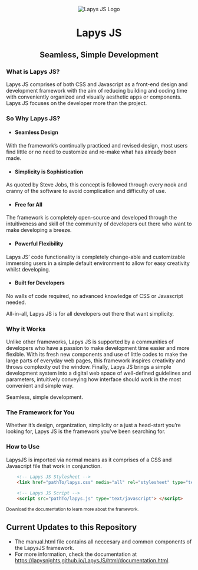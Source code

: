 <!-- LapysJS Header -->
<p align="center">
  <!-- LapysJS Logo -->
  <img alt="Lapys JS Logo" src="https://raw.githubusercontent.com/LapysNights/LapysJS/master/Lapys%20Arts%20(150%20x%20150).png">
</p>

<h1 align="center"> Lapys JS </h1>
<h2 align="center"> Seamless, Simple Development </h2>

### What is Lapys JS?
Lapys JS comprises of both CSS and Javascript as a front-end design and development framework with the aim of reducing building and coding time with conveniently organized and visually aesthetic apps or components.
Lapys JS focuses on the developer more than the project.

### So Why Lapys JS?
- #### Seamless Design
With the framework’s continually practiced and revised design, most users find little or no need to customize and re-make what has already been made.

- #### Simplicity is Sophistication 
As quoted by Steve Jobs, this concept is followed through every nook and cranny of the software to avoid complication and difficulty of use.

- #### Free for All
The framework is completely open-source and developed through the intuitiveness and skill of the community of developers out there who want to make developing a breeze.

- #### Powerful Flexibility
Lapys JS’ code functionality is completely change-able and customizable immersing users in a simple default environment to allow for easy creativity whilst developing.

- #### Built for Developers
No walls of code required, no advanced knowledge of CSS or Javascript needed. 

All-in-all, Lapys JS is for all developers out there that want simplicity.

### Why it Works
Unlike other frameworks, Lapys JS is supported by a communities of developers who have a passion to make development time easier and more flexible.
With its fresh new components and use of little codes to make the large parts of everyday web pages, this framework inspires creativity and throws complexity out the window.
Finally, Lapys JS brings a simple development system into a digital web space of well-defined guidelines and parameters, intuitively conveying how interface should work in the most convenient and simple way. 

Seamless, simple development.

### The Framework for You
Whether it’s design, organization, simplicity or a just a head-start you’re looking for, Lapys JS is the framework you’ve been searching for.

### How to Use
LapysJS is imported via normal means as it comprises of a CSS and Javascript file that work in conjunction.
``` html
    <!-- Lapys JS Stylesheet -->
    <link href="pathTo/lapys.css" media="all" rel="stylesheet" type="text/css">
    
    <!-- Lapys JS Script -->
    <script src="pathTo/lapys.js" type="text/javascript"> </script>
```

<small> Download the documentation to learn more about the framework. </small>

## Current Updates to this Repository
- The manual.html file contains all neccesary and common components of the LapysJS framework.
- For more information, check the documentation at https://lapysnights.github.io/LapysJS/html/documentation.html.
